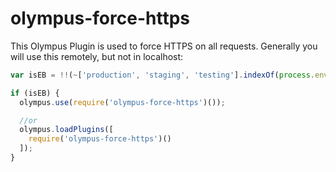 # olympus-force-https
This Olympus Plugin is used to force HTTPS on all requests. Generally you will use this remotely, but not in localhost:

```js
var isEB = !!(~['production', 'staging', 'testing'].indexOf(process.env.NODE_ENV));

if (isEB) {
  olympus.use(require('olympus-force-https')());

  //or
  olympus.loadPlugins([
    require('olympus-force-https')()
  ]);
}
```
